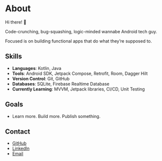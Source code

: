 # About

Hi there! 👋 

Code-crunching, bug-squashing, logic-minded wannabe Android tech guy.

Focused is on building functional apps that do what they’re supposed to.

## Skills

- **Languages**: Kotlin, Java
- **Tools**: Android SDK, Jetpack Compose, Retrofit, Room, Dagger Hilt
- **Version Control**: Git, GitHub
- **Databases**: SQLite, Firebase Realtime Database
- **Currently Learning**: MVVM, Jetpack libraries, CI/CD, Unit Testing

## Goals

- Learn more. Build more. Publish something. 

## Contact

- [GitHub](https://github.com/zrdpsh/)
- [LinkedIn](https://www.linkedin.com/in/vladimir-shtvan)
- [Email](zrdpsh@proton.me)

